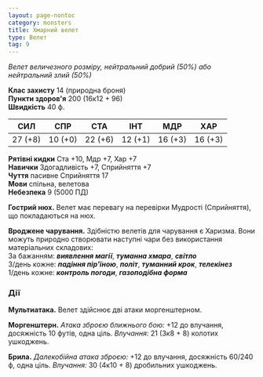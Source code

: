 ```yaml
---
layout: page-nontoc
category: monsters
title: Хмарний велет
type: Велет
tag: 9
---
```


_Велет величезного розміру, нейтральний добрий (50%) або нейтральний злий (50%)_  

**Клас захисту** 14 (природна броня)    
**Пункти здоров'я** 200 (16к12 + 96)    
**Швидкість** 40 ф.  

| СИЛ     | СПР     | СТА     | ІНТ     | МДР     | ХАР     |
| ------- | ------- | ------- | ------- | ------- | ------- |
| 27 (+8) | 10 (+0) | 22 (+6) | 12 (+1) | 16 (+3) | 16 (+3) |

**Рятівні кидки** Ста +10, Мдр +7, Хар +7    
**Навички** Здогадливість +7, Сприйняття +7    
**Чуття** пасивне Сприйняття 17    
**Мови** спільна, велетова    
**Небезпека** 9 (5000 ПД)  

**Гострий нюх.** Велет має перевагу на перевірки Мудрості (Сприйняття), що покладаються на нюх.    

**Вроджене чарування.** Здібністю велетів для чарування є Харизма. Вони можуть природно створювати наступні чари без використання матеріальних складових:    
За бажанням: **_виявлення магії_**, **_туманна хмара_**, **_світло_**    
3/день кожне: **_падіння пір'їною_**, **_політ_**, **_туманний крок_**, **_телекінез_**    
1/день кожне: **_контроль погоди_**, **_газоподібна форма_**  

### Дії
**Мультиатака.** Велет здійснює дві атаки моргенштерном.    

**Моргенштерн.** _Атака зброєю ближнього бою:_ +12 до влучання, досяжність 10 футів, одна ціль. _Влучання:_ 21 (3к8 + 8) колотих ушкоджень.    

**Брила.** _Далекобійна атака зброєю:_ +12 до влучання, досяжність 60/240 ф, одна ціль. _Влучання:_ 30 (4к10 + 8) дробильних ушкоджень.
